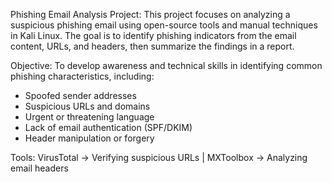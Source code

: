  Phishing Email Analysis Project:
This project focuses on analyzing a suspicious phishing email using open-source tools and manual techniques in Kali Linux. The goal is to identify phishing indicators from the email content, URLs, and headers, then summarize the findings in a report.

Objective:
To develop awareness and technical skills in identifying common phishing characteristics, including:

- Spoofed sender addresses
- Suspicious URLs and domains
- Urgent or threatening language
- Lack of email authentication (SPF/DKIM)
- Header manipulation or forgery

Tools:
VirusTotal -> Verifying suspicious URLs           |
MXToolbox -> Analyzing email headers 
